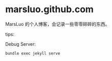 # marsluo.github.com

MarsLuo 的个人博客，会记录一些零零碎碎的东西。


tips:

Debug Server:

`bundle exec jekyll serve`